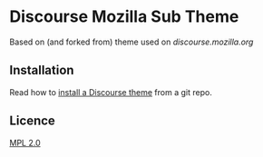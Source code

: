 # Discourse Mozilla Sub Theme

Based on (and forked from) theme used on *discourse.mozilla.org*

## Installation

Read how to [install a Discourse theme](https://meta.discourse.org/t/how-do-i-install-a-theme-or-theme-component/63682) from a git repo.

## Licence

[MPL 2.0](https://www.mozilla.org/MPL/2.0/)

